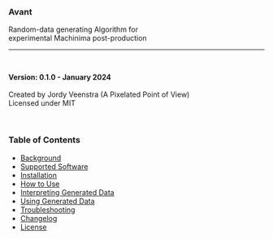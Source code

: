 <br>

### Avant
Random-data generating Algorithm for <br>experimental Machinima post-production
<br>

---
<br>

**Version: 0.1.0 - January 2024**
<br><br>
Created by Jordy Veenstra (A Pixelated Point of View)<br>
Licensed under MIT

<br>

### Table of Contents

* [Background](#background)
* [Supported Software](#softwaresupport)
* [Installation](#installation)
* [How to Use](#how-to-use)
* [Interpreting Generated Data](#interpreting-data)
* [Using Generated Data](#using-data)
* [Troubleshooting](#troubleshooting)
* [Changelog](#changelog)
* [License](#license)



